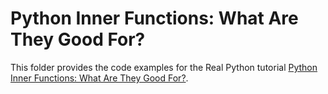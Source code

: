 # Python Inner Functions: What Are They Good For?

This folder provides the code examples for the Real Python tutorial [Python Inner Functions: What Are They Good For?](https://realpython.com/inner-functions-what-are-they-good-for/).
